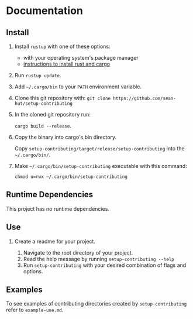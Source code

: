 # Documentation

## Install

1. Install `rustup` with one of these options:

    - with your operating system's package manager
    - [instructions to install rust and cargo][rustup-install]

[rustup-install]: <https://doc.rust-lang.org/cargo/getting-started/installation.html>

2. Run `rustup update`.

3. Add `~/.cargo/bin` to your `PATH` environment variable.

4. Clone this git repository with:
   `git clone https://github.com/sean-hut/setup-contributing`

5. In the cloned git repository run:

    `cargo build --release`.

6. Copy the binary into cargo's bin directory.

    Copy
    `setup-contributing/target/release/setup-contributing`
    into the `~/.cargo/bin/`.

7. Make `~/.cargo/bin/setup-contributing` executable with this command:

    `chmod u=rwx ~/.cargo/bin/setup-contributing`

## Runtime Dependencies

This project has no runtime dependencies.

## Use

1. Create a readme for your project.

    1. Navigate to the root directory of your project.
	1. Read the help message by running `setup-contributing --help`
	1. Run `setup-contributing` with your desired combination of flags and options.

## Examples

To see examples of contributing directories created by
`setup-contributing` refer to `example-use.md`.
